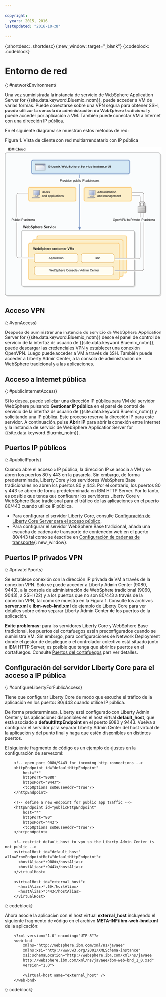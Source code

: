 ```yaml
---

copyright:
  years: 2015, 2016
lastupdated: "2016-10-28"

---
```


{:shortdesc: .shortdesc}
{:new_window: target="_blank"}
{:codeblock: .codeblock}

# Entorno de red
{: #networkEnvironment}

Una vez suministrada la instancia de servicio de WebSphere Application Server for {{site.data.keyword.Bluemix_notm}}, puede acceder a VM de varias formas. Puede conectarse sobre una VPN segura para obtener SSH, puede utilizar la consola de administración de WebSphere tradicional y puede acceder por aplicación a VM. También puede conectar VM a Internet con una dirección IP pública. 

En el siguiente diagrama se muestran estos métodos de red: 

Figura 1. Vista de cliente con red multiarrendatario con IP pública

![Figura 1. Vista de cliente con red multiarrendatario con IP pública ](images/wasaas_multi_tenantPublicIP.gif)

## Acceso VPN
{: #vpnAccess}

Después de suministrar una instancia de servicio de WebSphere Application Server for {{site.data.keyword.Bluemix_notm}} desde el panel de control de servicio de la interfaz de usuario de {{site.data.keyword.Bluemix_notm}}, puede descargar las credenciales VPN y establecer una conexión OpenVPN. Luego puede acceder a VM a través de SSH. También puede acceder a Liberty Admin Center, a la consola de administración de WebSphere tradicional y a las aplicaciones. 

## Acceso a Internet pública
{: #publicInternetAccess}

Si lo desea, puede solicitar una dirección IP pública para VM del servidor WebSphere pulsando **Gestionar IP pública** en el panel de control de servicio de la interfaz de usuario de {{site.data.keyword.Bluemix_notm}} y solicitando una IP pública. Este proceso reserva la dirección IP para este servidor. A continuación, pulse **Abrir IP** para abrir la conexión entre Internet y la instancia de servicio de WebSphere Application Server for {{site.data.keyword.Bluemix_notm}}. 

## Puertos IP públicos
{: #publicIPports}

Cuando abre el acceso a IP pública, la dirección IP se asocia a VM y se abren los puertos 80 y 443 en la pasarela. Sin embargo, de forma predeterminada, Liberty Core y los servidores WebSphere Base tradicionales no abren los puertos 80 y 443. Por el contrario, los puertos 80 y 443 se abren de forma predeterminada en IBM HTTP Server. Por lo tanto, es posible que tenga que configurar los servidores Liberty Core y WebSphere Base tradicional para el tráfico de las aplicaciones en el puerto 80/443 cuando utilice IP pública. 
* Para configurar el servidor Liberty Core, consulte [Configuración de Liberty Core Server para el acceso público](networkEnvironment.html#configureLibertyForPublicAccess).
* Para configurar el servidor WebSphere Base tradicional, añada una escucha de cadena de transporte de contenedor web en el puerto 80/443 tal como se describe en [Configuración de cadenas de transporte](http://www.ibm.com/support/knowledgecenter/SSEQTP_8.5.5//com.ibm.websphere.nd.doc/ae/trun_chain_transport.html){: new_window}.

## Puertos IP privados VPN
{: #privateIPports}

Se establece conexión con la dirección IP privada de VM a través de la conexión VPN. Solo se puede acceder a Liberty Admin Center (9080, 9443), a la consola de administración de WebSphere tradicional (9060, 9043), a SSH (22) y a los puertos que no son 80/443 a través de la conexión VPN, tal como se muestra en la Figura 1. Consulte los archivos **server.xml** e **ibm-web-bnd.xml** de ejemplo de Liberty Core para ver detalles sobre cómo separar Liberty Admin Center de los puertos de la aplicación. 

**Evite problemas:** para los servidores Liberty Core y WebSphere Base tradicional, los puertos del cortafuegos están preconfigurados cuando se suministra VM. Sin embargo, para configuraciones de Network Deployment donde el gestor de despliegue o el controlador colectivo está situado junto a IBM HTTP Server, es posible que tenga que abrir los puertos en el cortafuegos. Consulte [Puertos del cortafuegos](systemAccess.html#firewall_ports) para ver detalles. 

## Configuración del servidor Liberty Core para el acceso a IP pública
{: #configureLibertyForPublicAccess}

Tiene que configurar Liberty Core de modo que escuche el tráfico de la aplicación en los puertos 80/443 cuando utilice IP pública. 

De forma predeterminada, Liberty está configurado con Liberty Admin Center y las aplicaciones disponibles en el host virtual **default_host**, que está asociado a **defaultHttpEndpoint** en el puerto 9080 y 9443. Vuelva a configurar el servidor para separar Liberty Admin Center del host virtual de la aplicación y del punto final y haga que estén disponibles en distintos puertos. 

El siguiente fragmento de código es un ejemplo de ajustes en la configuración de server.xml: 

```    
    <!-- open port 9080/9443 for incoming http connections -->
    <httpEndpoint id="defaultHttpEndpoint"
        host="*"
        httpPort="9080"
        httpsPort="9443">
        <tcpOptions soReuseAddr="true"/>
    </httpEndpoint>

    <!-- define a new endpoint for public app traffic -->
    <httpEndpoint id="publicHttpEndpoint"
        host="*"
        httpPort="80"
        httpsPort="443">
        <tcpOptions soReuseAddr="true"/>
    </httpEndpoint>

    <!– restrict default_host to vpn so the Liberty Admin Center is not public -->
    <virtualHost id="default_host" allowFromEndpointRef="defaultHttpEndpoint">
      <hostAlias>*:9080</hostAlias>
      <hostAlias>*:9443</hostAlias>
    </virtualHost>

    <virtualHost id="external_host">
      <hostAlias>*:80</hostAlias>
      <hostAlias>*:443</hostAlias>
    </virtualHost>
```
{: codeblock}

Ahora asocie la aplicación con el host virtual **external_host** incluyendo el siguiente fragmento de código en el archivo **META-INF/ibm-web-bnd.xml** de la aplicación: 

```
    <?xml version="1.0" encoding="UTF-8"?>
    <web-bnd
        xmlns="http://websphere.ibm.com/xml/ns/javaee"
        xmlns:xsi="http://www.w3.org/2001/XMLSchema-instance"
        xsi:schemaLocation="http://websphere.ibm.com/xml/ns/javaee
        http://websphere.ibm.com/xml/ns/javaee/ibm-web-bnd_1_0.xsd"
        version="1.0">

        <virtual-host name="external_host" />
    </web-bnd>
```
{: codeblock}
